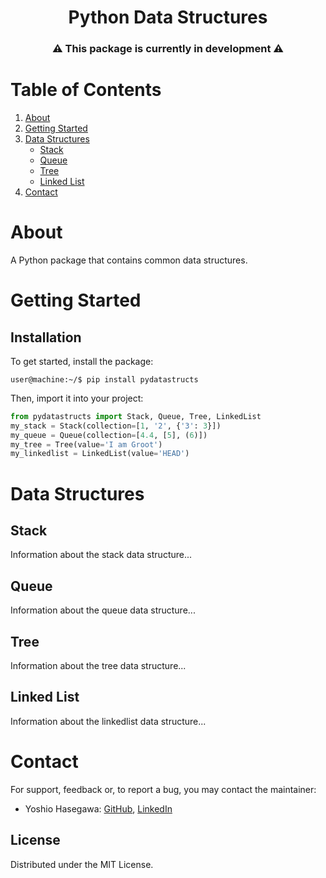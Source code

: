 <h1 align="center">Python Data Structures</h1>
<h3 align="center">⚠️ This package is currently in development ⚠️</h3>

<!-- BODY -->
# Table of Contents
1. [About](#about)
2. [Getting Started](#getting-started)
3. [Data Structures](#data-structures)
    * [Stack](#stack)
    * [Queue](#queue)
    * [Tree](#tree)
    * [Linked List](#linked-list)
4. [Contact](#contact)

# About
A Python package that contains common data structures.

# Getting Started
## Installation
To get started, install the package:
```console
user@machine:~/$ pip install pydatastructs
```

Then, import it into your project:
```python
from pydatastructs import Stack, Queue, Tree, LinkedList
my_stack = Stack(collection=[1, '2', {'3': 3}])
my_queue = Queue(collection=[4.4, [5], (6)])
my_tree = Tree(value='I am Groot')
my_linkedlist = LinkedList(value='HEAD')
```

# Data Structures
## Stack
Information about the stack data structure...
## Queue
Information about the queue data structure...
## Tree
Information about the tree data structure...
## Linked List
Information about the linkedlist data structure...

# Contact
For support, feedback or, to report a bug, you may contact the maintainer:
- Yoshio Hasegawa: [GitHub](https://github.com/yoshiohasegawa), [LinkedIn](https://www.linkedin.com/in/yoshiohasegawa/)

## License
Distributed under the MIT License.